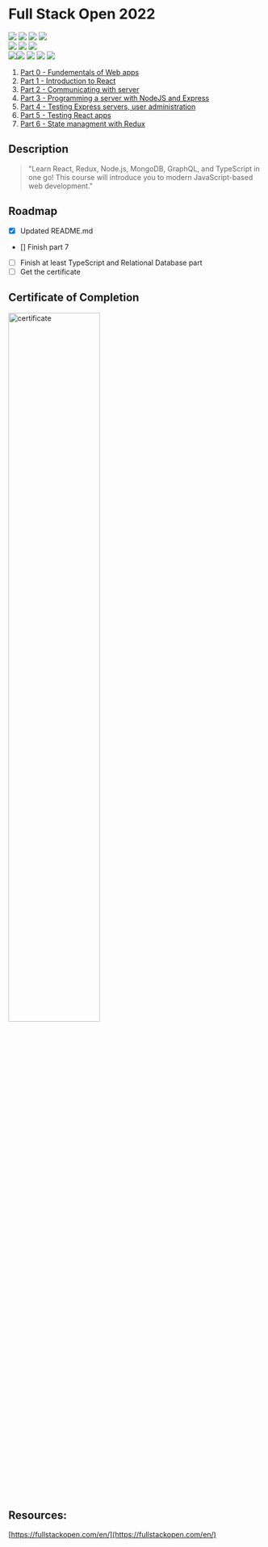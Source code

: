 # Full Stack Open 2022

<div display="inline-block">
	<img src="https://img.shields.io/badge/React-20232A?style=for-the-badge&logo=react&logoColor=61DAFB"></img>
	<img src="https://img.shields.io/badge/JavaScript-323330?style=for-the-badge&logo=javascript&logoColor=F7DF1E"><img>
	<img src="https://img.shields.io/badge/HTML5-E34F26?style=for-the-badge&logo=html5&logoColor=white"><img>
	<img src="https://img.shields.io/badge/CSS3-1572B6?style=for-the-badge&logo=css3&logoColor=white"><img></br>
	<img src="https://img.shields.io/badge/Node.js-339933?style=for-the-badge&logo=nodedotjs&logoColor=white"></img>
	<img src="https://img.shields.io/badge/Express.js-000000?style=for-the-badge&logo=express&logoColor=white"><img>
	<img src="https://img.shields.io/badge/Redux-593D88?style=for-the-badge&logo=redux&logoColor=white"><img></br>
	<img src="https://img.shields.io/badge/MongoDB-4EA94B?style=for-the-badge&logo=mongodb&logoColor=white"><img
	<img src="https://img.shields.io/badge/Heroku-430098?style=for-the-badge&logo=heroku&logoColor=white"><img>
	<img src="https://img.shields.io/badge/eslint-3A33D1?style=for-the-badge&logo=eslint&logoColor=white"><img>
	<img src="https://img.shields.io/badge/Jest-C21325?style=for-the-badge&logo=jest&logoColor=white"></img>
	<img src="https://img.shields.io/badge/Cypress-17202C?style=for-the-badge&logo=cypress&logoColor=white"></img>
</div>

<!-- Table of Contents -->
<!-- <details> -->
<!--   <summary>Table of Contents</summary> -->
  <ol>
    <li>
      <a href="https://github.com/HenronenGIT/fullstackopen_2022/tree/main/part0">Part 0 - Fundementals of Web apps</a>
    </li>
    <li>
      <a href="https://github.com/HenronenGIT/fullstackopen_2022/tree/main/part1">Part 1 - Introduction to React</a>
    </li>
    <li>
      <a href="https://github.com/HenronenGIT/fullstackopen_2022/tree/main/part2">Part 2 - Communicating with server</a>
    </li>
    <li>
      <a href="https://github.com/HenronenGIT/fullstackopen_2022/tree/main/part3">Part 3 - Programming a server with NodeJS and Express</a>
    </li>
    <li>
      <a href="https://github.com/HenronenGIT/fullstackopen_2022/tree/main/part4">Part 4 - Testing Express servers, user administration</a>
    </li>
    <li>
      <a href="https://github.com/HenronenGIT/fullstackopen_2022/tree/main/part5">Part 5 - Testing React apps</a>
    </li>
    <li>
      <a href="https://github.com/HenronenGIT/fullstackopen_2022/tree/main/part6">Part 6 - State managment with Redux</a>
    </li>
  </ol>
<!-- </details> -->

## Description
> "Learn React, Redux, Node.js, MongoDB, GraphQL, and TypeScript in one go! This course will introduce you to modern JavaScript-based web development."


<!-- ROADMAP -->
## Roadmap

- [x] Updated README.md
- [] Finish part 7
- [ ] Finish at least TypeScript and Relational Database part
- [ ] Get the certificate

## Certificate of Completion

<img src="https://user-images.githubusercontent.com/69038136/214557452-e3bdf604-6804-4fb2-8dc2-199f6c1f78cc.png" alt="certificate" width="60%"/>

## Resources:

[https://fullstackopen.com/en/](https://fullstackopen.com/en/)
